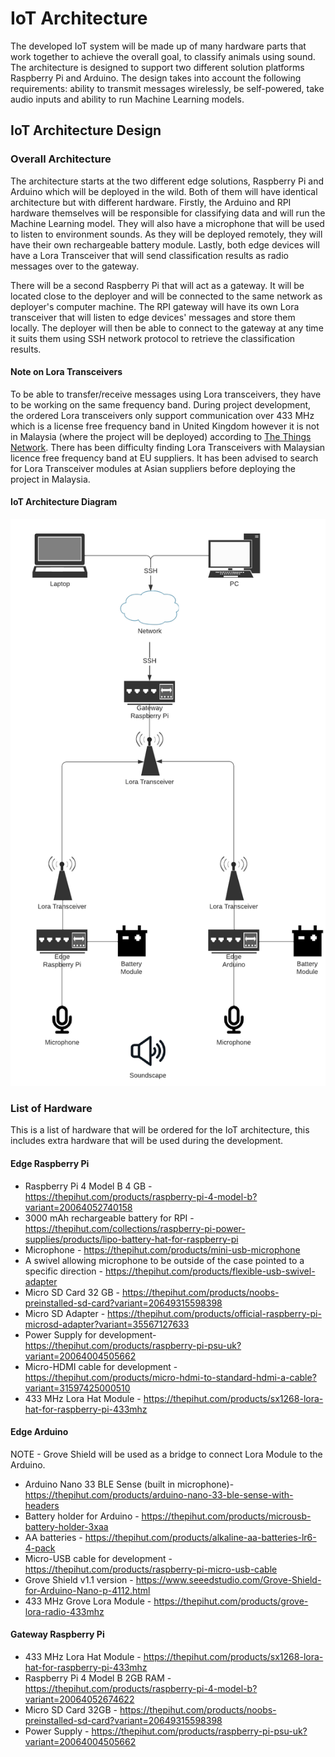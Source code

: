 # IoT Architecture

The developed IoT system will be made up of many hardware parts that work together
to achieve the overall goal, to classify animals using sound. The architecture is designed
to support two different solution platforms Raspberry Pi and Arduino. The design takes into
account the following requirements: ability to transmit messages wirelessly,
be self-powered, take audio inputs and ability to run Machine Learning models.

## IoT Architecture Design

### Overall Architecture

The architecture starts at the two different edge solutions, Raspberry Pi and Arduino
which will be deployed in the wild. Both of them will have identical architecture
but with different hardware. Firstly, the Arduino and RPI hardware themselves will
be responsible for classifying data and will run the Machine Learning model. They
will also have a microphone that will be used to listen to environment sounds.
As they will be deployed remotely, they will have their own rechargeable battery module.
Lastly, both edge devices will have a Lora Transceiver that will send classification
results as radio messages over to the gateway.

There will be a second Raspberry Pi that will act as a gateway. It will be located
close to the deployer and will be connected to the same network as deployer's computer
machine. The RPI gateway will have its own Lora transceiver that will listen to edge devices'
messages and store them locally. The deployer will then be able to connect to the gateway
at any time it suits them using SSH network protocol to retrieve the classification results.

#### Note on Lora Transceivers

To be able to transfer/receive messages using Lora transceivers, they have to be
working on the same frequency band. During project development, the ordered Lora transceivers
only support communication over 433 MHz which is a license free frequency band in United Kingdom
however it is not in Malaysia (where the project will be deployed) according to [The Things Network](https://www.thethingsnetwork.org/docs/lorawan/frequencies-by-country/). There has been difficulty
finding Lora Transceivers with Malaysian licence free frequency band at EU suppliers.
It has been advised to search for Lora Transceiver modules at Asian suppliers before
deploying the project in Malaysia.

#### IoT Architecture Diagram

![IoT Architecture Diagram](./assets/iot_architecture_diagram.png)

### List of Hardware

This is a list of hardware that will be ordered for the IoT architecture, this includes
extra hardware that will be used during the development.

#### Edge Raspberry Pi
* Raspberry Pi 4 Model B 4 GB - https://thepihut.com/products/raspberry-pi-4-model-b?variant=20064052740158
* 3000 mAh rechargeable battery for RPI - https://thepihut.com/collections/raspberry-pi-power-supplies/products/lipo-battery-hat-for-raspberry-pi
* Microphone - https://thepihut.com/products/mini-usb-microphone
* A swivel allowing microphone to be outside of the case pointed to a specific direction - https://thepihut.com/products/flexible-usb-swivel-adapter
* Micro SD Card 32 GB - https://thepihut.com/products/noobs-preinstalled-sd-card?variant=20649315598398
* Micro SD Adapter - https://thepihut.com/products/official-raspberry-pi-microsd-adapter?variant=35567127633
* Power Supply for development- https://thepihut.com/products/raspberry-pi-psu-uk?variant=20064004505662
* Micro-HDMI cable for development - https://thepihut.com/products/micro-hdmi-to-standard-hdmi-a-cable?variant=31597425000510
* 433 MHz Lora Hat Module - https://thepihut.com/products/sx1268-lora-hat-for-raspberry-pi-433mhz

#### Edge Arduino

NOTE - Grove Shield will be used as a bridge to connect Lora Module to the Arduino.

* Arduino Nano 33 BLE Sense (built in microphone)- https://thepihut.com/products/arduino-nano-33-ble-sense-with-headers
* Battery holder for Arduino - https://thepihut.com/products/microusb-battery-holder-3xaa
* AA batteries - https://thepihut.com/products/alkaline-aa-batteries-lr6-4-pack
* Micro-USB cable for development - https://thepihut.com/products/raspberry-pi-micro-usb-cable
* Grove Shield v1.1 version - https://www.seeedstudio.com/Grove-Shield-for-Arduino-Nano-p-4112.html
* 433 MHz Grove Lora Module - https://thepihut.com/products/grove-lora-radio-433mhz

#### Gateway Raspberry Pi
* 433 MHz Lora Hat Module - https://thepihut.com/products/sx1268-lora-hat-for-raspberry-pi-433mhz
* Raspberry Pi 4 Model B 2GB RAM - https://thepihut.com/products/raspberry-pi-4-model-b?variant=20064052674622
* Micro SD Card 32GB - https://thepihut.com/products/noobs-preinstalled-sd-card?variant=20649315598398
* Power Supply - https://thepihut.com/products/raspberry-pi-psu-uk?variant=20064004505662
